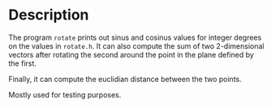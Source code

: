 # Description

The program `rotate` prints out sinus and cosinus values for integer degrees
on the values in `rotate.h`. It can also compute the sum of two 2-dimensional
vectors after rotating the second around the point in the plane defined by 
the first.

Finally, it can compute the euclidian distance between the two points.

Mostly used for testing purposes.
